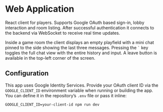 # Web Application

React client for players. Supports Google OAuth based sign-in, lobby interaction and room listing. After successful authentication it connects to the backend via WebSocket to receive real time updates.

Inside a game room the client displays an empty playfield with a mini chat pinned to the side showing the last three messages. Pressing the <code>`</code> key toggles the full chat view with the entire history and input. A leave button is available in the top-left corner of the screen.

## Configuration

This app uses Google Identity Services. Provide your OAuth client ID via the `GOOGLE_CLIENT_ID` environment variable when running or building the app. You can define it in the repository’s `.env` file or pass it inline:

```
GOOGLE_CLIENT_ID=your-client-id npm run dev
```
